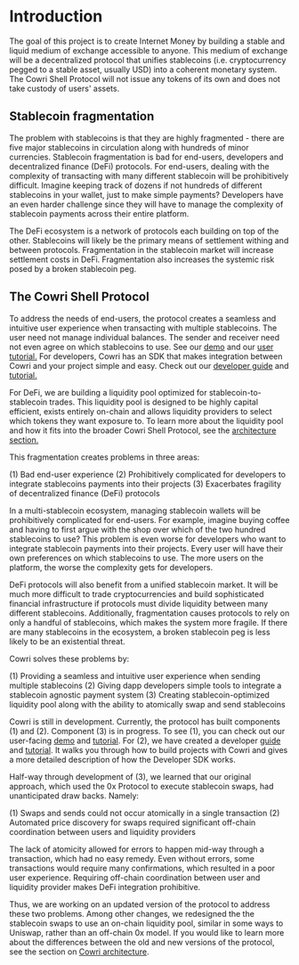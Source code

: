 # Introduction

The goal of this project is to create Internet Money by building a stable and liquid medium of exchange accessible to anyone. This medium of exchange will be a decentralized protocol that unifies stablecoins \(i.e. cryptocurrency pegged to a stable asset, usually USD\) into a coherent monetary system. The Cowri Shell Protocol will not issue any tokens of its own and does not take custody of users' assets.

## Stablecoin fragmentation

The problem with stablecoins is that they are highly fragmented - there are five major stablecoins in circulation along with hundreds of minor currencies. Stablecoin fragmentation is bad for end-users, developers and decentralized finance \(DeFi\) protocols. For end-users, dealing with the complexity of transacting with many different stablecoin will be prohibitively difficult. Imagine keeping track of dozens if not hundreds of different stablecoins in your wallet, just to make simple payments? Developers have an even harder challenge since they will have to manage the complexity of stablecoin payments across their entire platform.

The DeFi ecosystem is a network of protocols each building on top of the other. Stablecoins will likely be the primary means of settlement withing and between protocols. Fragmentation in the stablecoin market will increase settlement costs in DeFi. Fragmentation also increases the systemic risk posed by a broken stablecoin peg.

## The Cowri Shell Protocol

To address the needs of end-users, the protocol creates a seamless and intuitive user experience when transacting with multiple stablecoins. The user need not manage individual balances. The sender and receiver need not even agree on which stablecoins to use. See our [demo](https://demo.cowri.io) and our [user tutorial.](https://github.com/cowri/cowri-docs/tree/15d1de0017dfa6830e600658ddff4bdaba45524a/insert%20url%20here/README.md) For developers, Cowri has an SDK that makes integration between Cowri and your project simple and easy. Check out our [developer guide](https://github.com/cowri/cowri-docs/tree/15d1de0017dfa6830e600658ddff4bdaba45524a/insert%20url%20here/README.md) and [tutorial.](https://github.com/cowri/cowri-docs/tree/15d1de0017dfa6830e600658ddff4bdaba45524a/insert%20url%20here/README.md)

For DeFi, we are building a liquidity pool optimized for stablecoin-to-stablecoin trades. This liquidity pool is designed to be highly capital efficient, exists entirely on-chain and allows liquidity providers to select which tokens they want exposure to. To learn more about the liquidity pool and how it fits into the broader Cowri Shell Protocol, see the [architecture section.](https://github.com/cowri/cowri-docs/tree/15d1de0017dfa6830e600658ddff4bdaba45524a/insert%20url/README.md)

This fragmentation creates problems in three areas:

\(1\) Bad end-user experience \(2\) Prohibitively complicated for developers to integrate stablecoins payments into their projects \(3\) Exacerbates fragility of decentralized finance \(DeFi\) protocols

In a multi-stablecoin ecosystem, managing stablecoin wallets will be prohibitively complicated for end-users. For example, imagine buying coffee and having to first argue with the shop over which of the two hundred stablecoins to use? This problem is even worse for developers who want to integrate stablecoin payments into their projects. Every user will have their own preferences on which stablecoins to use. The more users on the platform, the worse the complexity gets for developers.

DeFi protocols will also benefit from a unified stablecoin market. It will be much more difficult to trade cryptocurrencies and build sophisticated financial infrastructure if protocols must divide liquidity between many different stablecoins. Additionally, fragmentation causes protocols to rely on only a handful of stablecoins, which makes the system more fragile. If there are many stablecoins in the ecosystem, a broken stablecoin peg is less likely to be an existential threat.

Cowri solves these problems by:

\(1\) Providing a seamless and intuitive user experience when sending multiple stablecoins \(2\) Giving dapp developers simple tools to integrate a stablecoin agnostic payment system \(3\) Creating stablecoin-optimized liquidity pool along with the ability to atomically swap and send stablecoins

Cowri is still in development. Currently, the protocol has built components \(1\) and \(2\). Component \(3\) is in progress. To see \(1\), you can check out our user-facing [demo](https://demo.cowri.io) and [tutorial](https://docs.cowri.io/cowri-user-guide/1-user-tutorial). For \(2\), we have created a developer [guide](https://github.com/cowri/cowri-docs/tree/15d1de0017dfa6830e600658ddff4bdaba45524a/insert%20url/README.md) and [tutorial](https://github.com/cowri/cowri-docs/tree/15d1de0017dfa6830e600658ddff4bdaba45524a/insert%20url/README.md). It walks you through how to build projects with Cowri and gives a more detailed description of how the Developer SDK works.

Half-way through development of \(3\), we learned that our original approach, which used the 0x Protocol to execute stablecoin swaps, had unanticipated draw backs. Namely:

\(1\) Swaps and sends could not occur atomically in a single transaction \(2\) Automated price discovery for swaps required significant off-chain coordination between users and liquidity providers

The lack of atomicity allowed for errors to happen mid-way through a transaction, which had no easy remedy. Even without errors, some transactions would require many confirmations, which resulted in a poor user experience. Requiring off-chain coordination between user and liquidity provider makes DeFi integration prohibitive.

Thus, we are working on an updated version of the protocol to address these two problems. Among other changes, we redesigned the the stablecoin swaps to use an on-chain liquidity pool, similar in some ways to Uniswap, rather than an off-chain 0x model. If you would like to learn more about the differences between the old and new versions of the protocol, see the section on [Cowri architecture](https://docs.cowri.io/cowri-overview/architecture).

